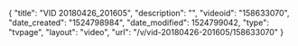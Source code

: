 {
    "title": "VID 20180426_201605",
    "description": "",
    "videoid": "158633070",
    "date_created": "1524798984",
    "date_modified": 1524799042,
    "type": "tvpage",
    "layout": "video",
    "url": "\/v\/vid-20180426-201605\/158633070"
}
